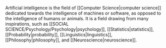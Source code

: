 Artificial intelligence is the field of [[Computer Science|computer science]] dedicated towards the intelligence of machines or software, as opposed to the intelligence of humans or animals. It is a field drawing from many inspirations, such as [[SOCIAL SCIENCE/Psychology/Psychology|psychology]], [[Statistics|statistics]], [[Probability|probability]], [[Linguistics|linguistics]], [[Philosophy|philosophy]], and [[Neuroscience|neuroscience]].